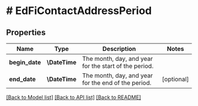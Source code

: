 # # EdFiContactAddressPeriod

## Properties

Name | Type | Description | Notes
------------ | ------------- | ------------- | -------------
**begin_date** | **\DateTime** | The month, day, and year for the start of the period. |
**end_date** | **\DateTime** | The month, day, and year for the end of the period. | [optional]

[[Back to Model list]](../../README.md#models) [[Back to API list]](../../README.md#endpoints) [[Back to README]](../../README.md)
